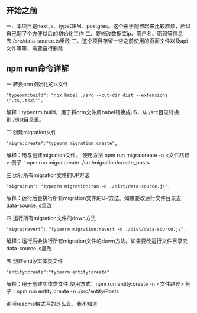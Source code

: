 ## 开始之前
一、本项目是next.js、typeORM、postgres。这个由于配置起来比较麻烦，所以自己配了个方便以后的初始化工作
二、要修改数据库ip、用户名、密码等信息去./src/data-source.ts里改
三、这个项目存留一些之前使用的页面文件以及api文件等等，需要自行删除

## npm run命令详解
一.转换orm初始化的ts文件

```
"typeorm:build": "npx babel ./src --out-dir dist --extensions \".ts,.tsx\"",
```
解释：typeorm:build，用于将orm文件用babel转换成JS，从./src目录转换到./dist目录里。


二.创建migration文件

```
"migra:create":"typeorm migration:create",
```

解释：用与创建migration文件。
      使用方法 npm run migra:create -n <文件路径>
      例子：npm run migra:create ./src/migration/create_posts



三.运行所有migration文件的UP方法

```
"migra:run": "typeorm migration:run -d ./dist/data-source.js",
```
解释：运行后会执行所有migration文件的UP方法。如果要改运行文件目录去data-source.js里改



四.运行所有migration文件的down方法

```
"migra:revert": "typeorm migration:revert -d ./dist/data-source.js",
```

解释：运行后会执行所有migration文件的down方法。如果要改运行文件目录去data-source.js里改


五.创建entity实体类文件

```
"entity:create":"typeorm entity:create"
```

解释：用于创建实体类文件
      使用方式：npm run entity:create -n <文件路径>
      例子：npm run entity:create -n ./src/entity/Posts


别问readme格式写的这么丑，我不知道
